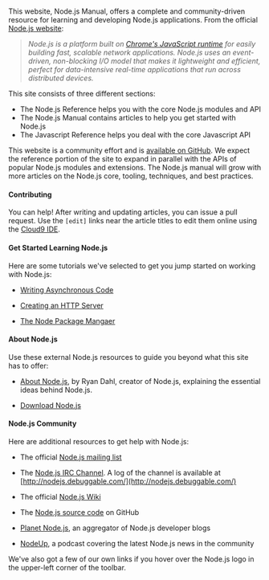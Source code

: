 # 

This website, Node.js Manual, offers a complete and community-driven resource for learning and developing Node.js applications. From the official [Node.js website](http://nodejs.org):

> _Node.js is a platform built on [Chrome's JavaScript runtime](http://code.google.com/p/v8/) for easily building fast, scalable network applications. Node.js uses an event-driven, non-blocking I/O model that makes it lightweight and efficient, perfect for data-intensive real-time applications that run across distributed devices._

This site consists of three different sections:
* The Node.js Reference helps you with the core Node.js modules and API
* The Node.js Manual contains articles to help you get started with Node.js
* The Javascript Reference helps you deal with the core Javascript API

This website is a community effort and is [available on GitHub](https://github.com/c9/nodemanual.org). We expect the reference portion of the site to expand in parallel with the APIs of popular Node.js modules and extensions. The Node.js manual will grow with more articles on the Node.js core, tooling, techniques, and best practices. 

#### Contributing

You can help! After writing and updating articles, you can issue a pull request. Use the `[edit]` links near the article titles to edit them online using the [Cloud9 IDE](http://www.c9.io).

#### Get Started Learning Node.js

Here are some tutorials we've selected to get you jump started on working with Node.js:

* [Writing Asynchronous Code](nodejs_dev_guide/writing_asynchronous_code.html)

* [Creating an HTTP Server](nodejs_dev_guide/creating_an_http_server.html)

* [The Node Package Mangaer](nodejs_dev_guide/npm.html)

#### About Node.js

Use these external Node.js resources to guide you beyond what this site has to offer:

* [About Node.js](http://nodejs.org/about/), by Ryan Dahl, creator of Node.js, explaining the essential ideas behind Node.js.

* [Download Node.js](http://nodejs.org/#download)

#### Node.js Community 

Here are additional resources to get help with Node.js:

* The official [Node.js mailing list](http://groups.google.com/group/nodejs?pli=1)

* The [Node.js IRC Channel](irc://irc.freenode.net/%26node.js). A log of the channel is available at [http://nodejs.debuggable.com/](http://nodejs.debuggable.com/)

* The official [Node.js Wiki](https://github.com/joyent/node/wiki)

* The [Node.js source code](http://github.com/joyent/node) on GitHub

* [Planet Node.js](http://planetnodejs.com/), an aggregator of Node.js developer blogs

* [NodeUp](http://nodeup.com/), a podcast covering the latest Node.js news in the community

We've also got a few of our own links if you hover over the Node.js logo in the upper-left corner of the toolbar.